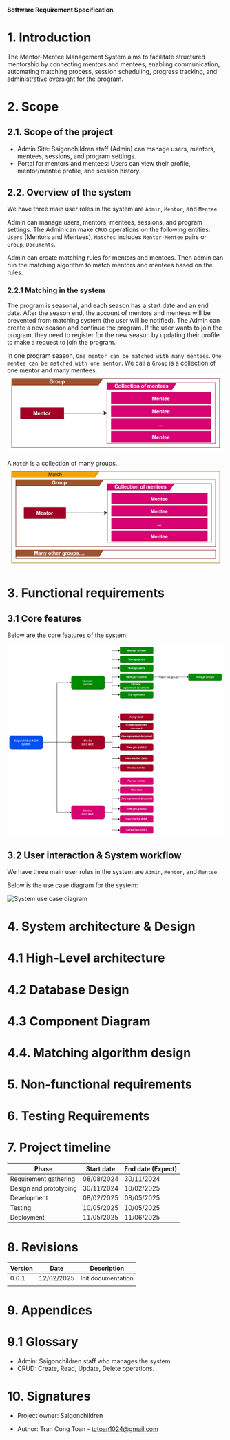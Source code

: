 #### Software Requirement Specification

# 1. Introduction

The Mentor-Mentee Management System aims to facilitate structured mentorship by connecting mentors and mentees, enabling communication,
automating matching process, session scheduling, progress tracking, and administrative oversight for the program.

# 2. Scope

## 2.1. Scope of the project

- Admin Site: Saigonchildren staff (Admin) can manage users, mentors, mentees, sessions, and program settings.
- Portal for mentors and mentees: Users can view their profile, mentor/mentee profile, and session history.

## 2.2. Overview of the system

We have three main user roles in the system are `Admin`, `Mentor`, and `Mentee`.

Admin can manage users, mentors, mentees, sessions, and program settings. The Admin can make `CRUD` operations on the following entities: `Users` (Mentors and Mentees), `Matches` includes `Mentor-Mentee` pairs or `Group`, `Documents`.

Admin can create matching rules for mentors and mentees. Then admin can run the matching algorithm to match mentors and mentees based on the rules.

### 2.2.1 Matching in the system

The program is seasonal, and each season has a start date and an end date. After the season end, the account of mentors and mentees will be prevented from matching system (the user will be notified). The Admin can create a new season and continue the program. If the user wants to join the program, they need to register for the new season by updating their profile to make a request to join the program.

In one program season, `One mentor can be matched with many mentees`. `One mentee can be matched with one mentor`. We call a `Group` is a collection of one mentor and many mentees.
![A group collection of one mentor and many mentees](./assets/diagrams/group.png)

A `Match` is a collection of many groups.
![A match collection of many groups](./assets/diagrams/match.png)

# 3. Functional requirements

## 3.1 Core features

Below are the core features of the system:

![Feature breakdown](./assets/diagrams/feature_breakdown.png)

## 3.2 User interaction & System workflow

We have three main user roles in the system are `Admin`, `Mentor`, and `Mentee`.

Below is the use case diagram for the system:

![System use case diagram](usecase_diagram.png)

# 4. System architecture & Design

# 4.1 High-Level architecture

# 4.2 Database Design

# 4.3 Component Diagram

# 4.4. Matching algorithm design

# 5. Non-functional requirements

# 6. Testing Requirements

# 7. Project timeline

| Phase | Start date | End date (Expect) |
| --- | --- | --- |
| Requirement gathering | 08/08/2024 | 30/11/2024 |
| Design and prototyping | 30/11/2024 | 10/02/2025 |
| Development | 08/02/2025 | 08/05/2025 |
| Testing | 10/05/2025 | 10/05/2025 |
| Deployment | 11/05/2025 | 11/06/2025 |


# 8. Revisions

| Version | Date | Description |
| --- | --- | --- |
| 0.0.1 | 12/02/2025 | Init documentation |
|  |  |  |

# 9. Appendices

# 9.1 Glossary

- Admin: Saigonchildren staff who manages the system.
- CRUD: Create, Read, Update, Delete operations.

# 10. Signatures

- Project owner: Saigonchildren

- Author: Tran Cong Toan - tctoan1024@gmail.com